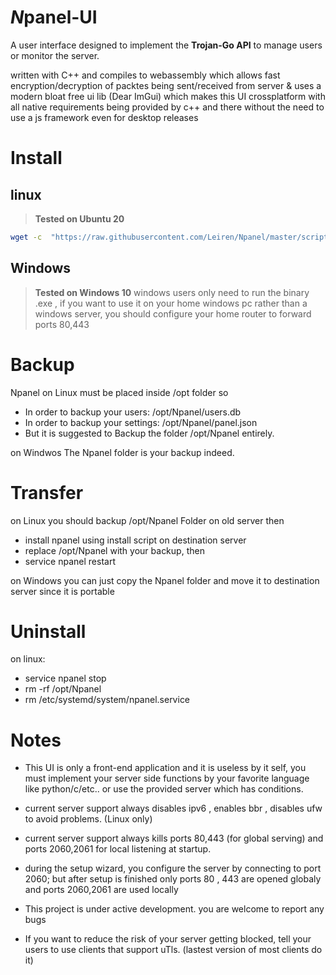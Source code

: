 # *N*panel-UI

A user interface designed to implement the **Trojan-Go API** to manage users or monitor the server.

written with C++ and compiles to webassembly which allows fast encryption/decryption of packtes being 
sent/received from server &  uses a  modern bloat free ui lib (Dear ImGui) which makes this UI crossplatform with all native requirements being provided by c++ and there without the need to use a js framework even for desktop releases

 
# Install
## linux
>**Tested on Ubuntu 20**
```sh
wget -c  "https://raw.githubusercontent.com/Leiren/Npanel/master/scripts/install.sh" -O install.sh && chmod +x install.sh && bash install.sh
```
## Windows

>**Tested on Windows 10**
>windows users only need to run the binary .exe , if you want to use it on your home windows pc rather than a windows server, you should configure your home router to forward ports 80,443



#	Backup
 Npanel on Linux must be placed inside /opt folder so
 - In order to backup your users: /opt/Npanel/users.db
 - In order to backup your settings: /opt/Npanel/panel.json
 - But it is suggested to Backup the folder /opt/Npanel entirely.
 
 on Windwos The Npanel folder is your backup indeed.
 # Transfer
on Linux you should backup /opt/Npanel Folder on old server then
- install npanel using install script on destination server
- replace /opt/Npanel with your backup, then
- service npanel restart

on Windows you can just copy the Npanel folder and move it to destination server since it is portable


# Uninstall
on linux:
- service npanel stop
- rm -rf /opt/Npanel
- rm /etc/systemd/system/npanel.service
# Notes
 - This UI is only a front-end application and it is useless by it self, you must implement your server side functions by your favorite language like python/c/etc.. or use the provided server which has conditions.
 
 - current server support always disables ipv6 , enables bbr , disables ufw to avoid problems. (Linux only)
 
-  current server support  always kills ports 80,443 (for global serving) and ports 2060,2061 for local listening at startup. 
- during the setup wizard, you configure the server by connecting to port 2060; but after setup is finished only ports 80 , 443 are opened globaly and ports 2060,2061 are used locally
 - This project is under active development. you are welcome to report any bugs
 
-  If you want to reduce the risk of your server getting blocked, tell your users to use clients that support uTls. (lastest version of most clients do it)